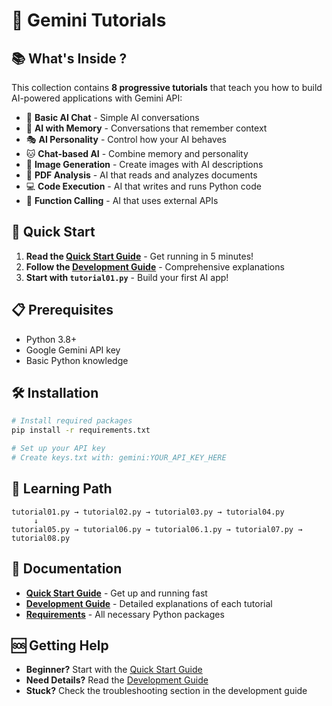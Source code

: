 # 🚀 Gemini Tutorials

## 📚 What's Inside ?

This collection contains **8 progressive tutorials** that teach you how to build AI-powered applications with Gemini API:

- 🤖 **Basic AI Chat** - Simple AI conversations
- 💬 **AI with Memory** - Conversations that remember context
- 🎭 **AI Personality** - Control how your AI behaves
- 🐱 **Chat-based AI** - Combine memory and personality
- 🎨 **Image Generation** - Create images with AI descriptions
- 📖 **PDF Analysis** - AI that reads and analyzes documents
- 💻 **Code Execution** - AI that writes and runs Python code
- 🔌 **Function Calling** - AI that uses external APIs

## 🚀 Quick Start

1. **Read the [Quick Start Guide](QUICK_START.md)** - Get running in 5 minutes!
2. **Follow the [Development Guide](DEVELOPMENT_GUIDE.md)** - Comprehensive explanations
3. **Start with `tutorial01.py`** - Build your first AI app!

## 📋 Prerequisites

- Python 3.8+
- Google Gemini API key
- Basic Python knowledge

## 🛠️ Installation

```bash
# Install required packages
pip install -r requirements.txt

# Set up your API key
# Create keys.txt with: gemini:YOUR_API_KEY_HERE
```

## 🎯 Learning Path

```
tutorial01.py → tutorial02.py → tutorial03.py → tutorial04.py
     ↓
tutorial05.py → tutorial06.py → tutorial06.1.py → tutorial07.py → tutorial08.py
```

## 📖 Documentation

- **[Quick Start Guide](QUICK_START.md)** - Get up and running fast
- **[Development Guide](DEVELOPMENT_GUIDE.md)** - Detailed explanations of each tutorial
- **[Requirements](requirements.txt)** - All necessary Python packages

## 🆘 Getting Help

- **Beginner?** Start with the [Quick Start Guide](QUICK_START.md)
- **Need Details?** Read the [Development Guide](DEVELOPMENT_GUIDE.md)
- **Stuck?** Check the troubleshooting section in the development guide